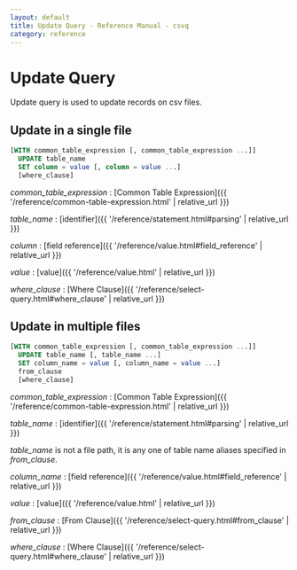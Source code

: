 ```yaml
---
layout: default
title: Update Query - Reference Manual - csvq
category: reference
---
```


# Update Query

Update query is used to update records on csv files.

## Update in a single file

```sql
[WITH common_table_expression [, common_table_expression ...]]
  UPDATE table_name
  SET column = value [, column = value ...]
  [where_clause]
```

_common_table_expression_
: [Common Table Expression]({{ '/reference/common-table-expression.html' | relative_url }})

_table_name_
: [identifier]({{ '/reference/statement.html#parsing' | relative_url }})

_column_
: [field reference]({{ '/reference/value.html#field_reference' | relative_url }})

_value_
: [value]({{ '/reference/value.html' | relative_url }})

_where_clause_
: [Where Clause]({{ '/reference/select-query.html#where_clause' | relative_url }})

## Update in multiple files

```sql
[WITH common_table_expression [, common_table_expression ...]]
  UPDATE table_name [, table_name ...]
  SET column_name = value [, column_name = value ...]
  from_clause
  [where_clause]
```

_common_table_expression_
: [Common Table Expression]({{ '/reference/common-table-expression.html' | relative_url }})

_table_name_
: [identifier]({{ '/reference/statement.html#parsing' | relative_url }})
  
  _table_name_ is not a file path, it is any one of table name aliases specified in _from_clause_. 

_column_name_
: [field reference]({{ '/reference/value.html#field_reference' | relative_url }})

_value_
: [value]({{ '/reference/value.html' | relative_url }})

_from_clause_
: [From Clause]({{ '/reference/select-query.html#from_clause' | relative_url }})

_where_clause_
: [Where Clause]({{ '/reference/select-query.html#where_clause' | relative_url }})
